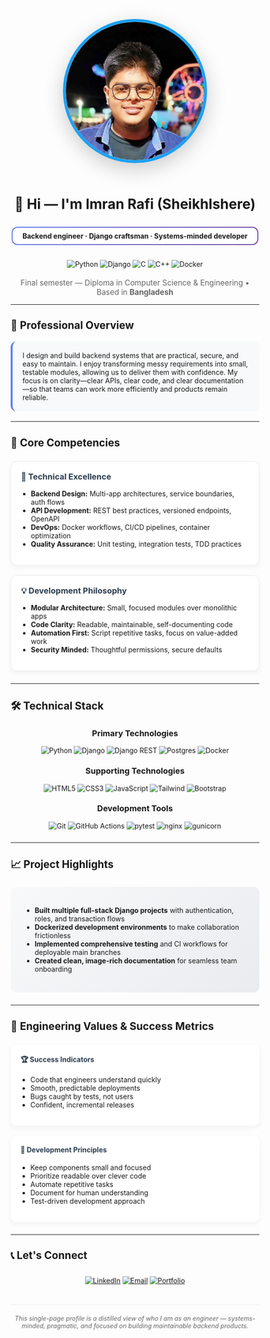 <p align="center">
  <img
    src="https://github.com/SheikhIshere/SheikhIshere/blob/main/assets/hero.png?raw=true"
    alt="Hero — minimalist workspace"
    width="280"
    style="border-radius:50%;border:6px solid #1DA1F2;box-shadow:0 12px 40px rgba(0,0,0,0.2);margin-bottom:24px;"
  />
</p>


<div align="center">

# 👋 Hi — I'm **Imran Rafi** (SheikhIshere)

<div style="background: linear-gradient(135deg, #667eea 0%, #764ba2 100%); padding: 2px; border-radius: 12px; display: inline-block; margin: 10px 0;">
  <div style="background: white; padding: 8px 20px; border-radius: 10px;">
    <strong>Backend engineer · Django craftsman · Systems-minded developer</strong>
  </div>
</div>

<br>

<div align="center" style="margin: 20px 0;">
  <img src="https://img.shields.io/badge/Python-3776AB?style=for-the-badge&logo=python&logoColor=white" alt="Python">
  <img src="https://img.shields.io/badge/Django-092E20?style=for-the-badge&logo=django&logoColor=white" alt="Django">
  <img src="https://img.shields.io/badge/C-A8B9CC?style=for-the-badge&logo=c&logoColor=black" alt="C">
  <img src="https://img.shields.io/badge/C++-00599C?style=for-the-badge&logo=c%2B%2B&logoColor=white" alt="C++">
  <img src="https://img.shields.io/badge/Docker-2496ED?style=for-the-badge&logo=docker&logoColor=white" alt="Docker">
</div>

<div align="center" style="color: #666; font-size: 1.1em; margin: 15px 0;">
  Final semester — Diploma in Computer Science & Engineering • Based in <strong>Bangladesh</strong>
</div>

</div>

---

## 🎯 Professional Overview

<div style="background: #f8f9fa; padding: 20px; border-radius: 12px; border-left: 4px solid #667eea; margin: 20px 0;">
I design and build backend systems that are practical, secure, and easy to maintain. I enjoy transforming messy requirements into small, testable modules, allowing us to deliver them with confidence. My focus is on clarity—clear APIs, clear code, and clear documentation—so that teams can work more efficiently and products remain reliable.
</div>

---

## 🔧 Core Competencies

<div style="display: grid; grid-template-columns: repeat(auto-fit, minmax(300px, 1fr)); gap: 20px; margin: 25px 0;">

<div style="background: white; padding: 20px; border-radius: 12px; box-shadow: 0 4px 12px rgba(0,0,0,0.05); border: 1px solid #e9ecef;">
<h3 style="color: #2c3e50; margin-top: 0;">🚀 Technical Excellence</h3>
<ul style="padding-left: 20px;">
<li><strong>Backend Design:</strong> Multi-app architectures, service boundaries, auth flows</li>
<li><strong>API Development:</strong> REST best practices, versioned endpoints, OpenAPI</li>
<li><strong>DevOps:</strong> Docker workflows, CI/CD pipelines, container optimization</li>
<li><strong>Quality Assurance:</strong> Unit testing, integration tests, TDD practices</li>
</ul>
</div>

<div style="background: white; padding: 20px; border-radius: 12px; box-shadow: 0 4px 12px rgba(0,0,0,0.05); border: 1px solid #e9ecef;">
<h3 style="color: #2c3e50; margin-top: 0;">💡 Development Philosophy</h3>
<ul style="padding-left: 20px;">
<li><strong>Modular Architecture:</strong> Small, focused modules over monolithic apps</li>
<li><strong>Code Clarity:</strong> Readable, maintainable, self-documenting code</li>
<li><strong>Automation First:</strong> Script repetitive tasks, focus on value-added work</li>
<li><strong>Security Minded:</strong> Thoughtful permissions, secure defaults</li>
</ul>
</div>

</div>

---

## 🛠 Technical Stack

<div align="center" style="margin: 25px 0;">

### Primary Technologies
<img src="https://img.shields.io/badge/Python-3776AB?style=flat-square&logo=python&logoColor=white" alt="Python">
<img src="https://img.shields.io/badge/Django-092E20?style=flat-square&logo=django&logoColor=white" alt="Django">
<img src="https://img.shields.io/badge/DRF-302E62?style=flat-square&logo=django&logoColor=white" alt="Django REST">
<img src="https://img.shields.io/badge/PostgreSQL-336791?style=flat-square&logo=postgresql&logoColor=white" alt="Postgres">
<img src="https://img.shields.io/badge/Docker-2496ED?style=flat-square&logo=docker&logoColor=white" alt="Docker">

### Supporting Technologies
<img src="https://img.shields.io/badge/HTML5-E34F26?style=flat-square&logo=html5&logoColor=white" alt="HTML5">
<img src="https://img.shields.io/badge/CSS3-1572B6?style=flat-square&logo=css3&logoColor=white" alt="CSS3">
<img src="https://img.shields.io/badge/JavaScript-F7DF1E?style=flat-square&logo=javascript&logoColor=black" alt="JavaScript">
<img src="https://img.shields.io/badge/Tailwind-38B2AC?style=flat-square&logo=tailwind-css&logoColor=white" alt="Tailwind">
<img src="https://img.shields.io/badge/Bootstrap-7952B3?style=flat-square&logo=bootstrap&logoColor=white" alt="Bootstrap">

### Development Tools
<img src="https://img.shields.io/badge/Git-F05032?style=flat-square&logo=git&logoColor=white" alt="Git">
<img src="https://img.shields.io/badge/GitHub_Actions-2088FF?style=flat-square&logo=github-actions&logoColor=white" alt="GitHub Actions">
<img src="https://img.shields.io/badge/pytest-0A9EDC?style=flat-square&logo=pytest&logoColor=white" alt="pytest">
<img src="https://img.shields.io/badge/nginx-009639?style=flat-square&logo=nginx&logoColor=white" alt="nginx">
<img src="https://img.shields.io/badge/gunicorn-499848?style=flat-square&logo=gunicorn&logoColor=white" alt="gunicorn">

</div>

---

## 📈 Project Highlights

<div style="background: linear-gradient(135deg, #f8f9fa 0%, #e9ecef 100%); padding: 25px; border-radius: 12px; margin: 25px 0;">

- **Built multiple full-stack Django projects** with authentication, roles, and transaction flows  
- **Dockerized development environments** to make collaboration frictionless  
- **Implemented comprehensive testing** and CI workflows for deployable main branches  
- **Created clean, image-rich documentation** for seamless team onboarding  

</div>

---

## 🎯 Engineering Values & Success Metrics

<div style="display: grid; grid-template-columns: repeat(auto-fit, minmax(280px, 1fr)); gap: 20px; margin: 25px 0;">

<div style="background: white; padding: 20px; border-radius: 12px; box-shadow: 0 4px 12px rgba(0,0,0,0.05);">
<h4 style="color: #2c3e50; margin-top: 0;">🏆 Success Indicators</h4>
<ul style="padding-left: 20px;">
<li>Code that engineers understand quickly</li>
<li>Smooth, predictable deployments</li>
<li>Bugs caught by tests, not users</li>
<li>Confident, incremental releases</li>
</ul>
</div>

<div style="background: white; padding: 20px; border-radius: 12px; box-shadow: 0 4px 12px rgba(0,0,0,0.05);">
<h4 style="color: #2c3e50; margin-top: 0;">📐 Development Principles</h4>
<ul style="padding-left: 20px;">
<li>Keep components small and focused</li>
<li>Prioritize readable over clever code</li>
<li>Automate repetitive tasks</li>
<li>Document for human understanding</li>
<li>Test-driven development approach</li>
</ul>
</div>

</div>

---

## 📞 Let's Connect

<div align="center" style="margin: 30px 0;">

[![LinkedIn](https://img.shields.io/badge/LinkedIn-0077B5?style=for-the-badge&logo=linkedin&logoColor=white)](https://www.linkedin.com/in/imran-rafi-0a7955293/)
[![Email](https://img.shields.io/badge/Email-D14836?style=for-the-badge&logo=gmail&logoColor=white)](mailto:thesheikh255@gmail.com)
[![Portfolio](https://img.shields.io/badge/Portfolio-000000?style=for-the-badge&logo=github&logoColor=white)](#)

</div>

<div align="center" style="color: #666; font-size: 0.9em; margin-top: 40px; padding-top: 20px; border-top: 1px solid #e9ecef;">
<em>This single-page profile is a distilled view of who I am as an engineer — systems-minded, pragmatic, and focused on building maintainable backend products.</em>
</div>
